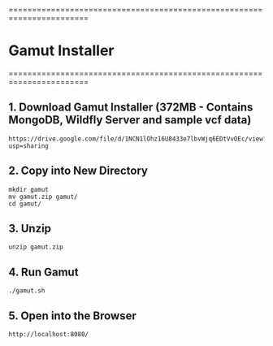 =======================================================================
# Gamut Installer
=======================================================================


## 1. Download Gamut Installer (372MB - Contains MongoDB, Wildfly Server and sample vcf data) 

    https://drive.google.com/file/d/1NCN1lOhz16U8433e7lbvWjq6EDtVvOEc/view?usp=sharing
   
## 2. Copy into New Directory  
   
    mkdir gamut
    mv gamut.zip gamut/
    cd gamut/
    
## 3. Unzip  
   
    unzip gamut.zip  
   
## 4. Run Gamut   
    
    ./gamut.sh

## 5. Open into the Browser
    
    http://localhost:8080/
